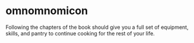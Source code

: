 omnomnomicon
============

Following the chapters of the book should give you a full set of equipment, skills, and pantry to continue cooking for the rest of your life.
